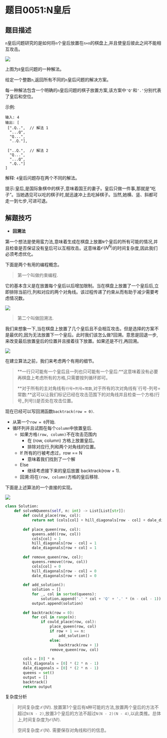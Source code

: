 # 题目0051:N皇后

## 题目描述

`n`皇后问题研究的是如何将`n`个皇后放置在`n×n`的棋盘上,并且使皇后彼此之间不能相互攻击。

![](http://assets.leetcode-cn.com/aliyun-lc-upload/uploads/2018/10/12/8-queens.png)

上图为`8`皇后问题的一种解法。

给定一个整数`n`,返回所有不同的`n`皇后问题的解决方案。

每一种解法包含一个明确的`n`皇后问题的棋子放置方案,该方案中`'Q'`和`'.'`分别代表了皇后和空位。

示例:

```
输入: 4
输出: [
 [".Q..",  // 解法 1
  "...Q",
  "Q...",
  "..Q."],

 ["..Q.",  // 解法 2
  "Q...",
  "...Q",
  ".Q.."]
]
```

解释: `4`皇后问题存在两个不同的解法。
 
提示:皇后,是国际象棋中的棋子,意味着国王的妻子。皇后只做一件事,那就是“吃子”。当她遇见可以吃的棋子时,就迅速冲上去吃掉棋子。当然,她横、竖、斜都可走一到七步,可进可退。

## 解题技巧

* **回溯法**

第一个想法是使用蛮力法,意味着生成在棋盘上放置`N`个皇后的所有可能的情况,并且检查是否保证没有皇后可以互相攻击。这意味着$\mathcal{O}(N^N)$的时间复杂度,因此我们必须考虑优化。

下面是两个有用的编程概念。

> 第一个叫做约束编程.

它的基本含义是在放置每个皇后以后增加限制。当在棋盘上放置了一个皇后后,立即排除当前行,列和对应的两个对角线。该过程传递了约束从而有助于减少需要考虑情况数。

![](http://pic.leetcode-cn.com/e67ed217a00038ed292ae8cb89c1a8492c7a49e33ec17f633f41c4ece77d6c2c-51_pic.png)

> 第二个叫做回溯法.

我们来想象一下,当在棋盘上放置了几个皇后且不会相互攻击。但是选择的方案不是最优的,因为无法放置下一个皇后。此时我们该怎么做?回溯。意思是回退一步,来改变最后放置皇后的位置并且接着往下放置。如果还是不行,再回溯。

![](http://pic.leetcode-cn.com/610377e670ee1d4184c0475edee789139d8fe9ebeb07df267e9c54fbd31c449e-51_backtracking_.png)


在建立算法之前，我们来考虑两个有用的细节。

> **一行只可能有一个皇后且一列也只可能有一个皇后:**这意味着没有必要再棋盘上考虑所有的方格,只需要按列循环即可。
> 
> **对于所有的主对角线有`行号+列号=常数`,对于所有的次对角线有`行号-列号=常数:**这可以让我们标记已经在攻击范围下的对角线并且检查一个方格(行号,,列号))是否处在攻击位置。

现在已经可以写回溯函数`backtrack(row = 0)`.

* 从第一个`row = 0`开始.
* 循环列并且试图在每个`column`中放置皇后.
    * 如果方格`(row, column)`不在攻击范围内
        * 在 (row, column) 方格上放置皇后。
        * 排除对应行,列和两个对角线的位置。
    * If 所有的行被考虑过，row == N
        * 意味着我们找到了一个解
    * Else
        * 继续考虑接下来的皇后放置 backtrack(row + 1).
    * 回溯:将在`(row, column)`方格的皇后移除.

下面是上述算法的一个直接的实现。

![](http://pic.leetcode-cn.com/847f5a2861010344bf28836f051c46a5c62bc0f164a02ad152ef98a93e07e208-image.png)

```python
class Solution:
    def solveNQueens(self, n: int) -> List[List[str]]:
        def could_place(row, col):
            return not (cols[col] + hill_diagonals[row - col] + dale_diagonals[row + col])
        
        def place_queen(row, col):
            queens.add((row, col))
            cols[col] = 1
            hill_diagonals[row - col] = 1
            dale_diagonals[row + col] = 1
        
        def remove_queen(row, col):
            queens.remove((row, col))
            cols[col] = 0
            hill_diagonals[row - col] = 0
            dale_diagonals[row + col] = 0
        
        def add_solution():
            solution = []
            for _, col in sorted(queens):
                solution.append('.' * col + 'Q' + '.' * (n - col - 1))
            output.append(solution)
        
        def backtrack(row = 0):
            for col in range(n):
                if could_place(row, col):
                    place_queen(row, col)
                    if row + 1 == n:
                        add_solution()
                    else:
                        backtrack(row + 1)
                    remove_queen(row, col)
        
        cols = [0] * n
        hill_diagonals = [0] * (2 * n - 1)
        dale_diagonals = [0] * (2 * n - 1)
        queens = set()
        output = []
        backtrack()
        return output
```

复杂度分析

> 时间复杂度:$\mathcal{O}(N!)$. 放置第1个皇后有`N`种可能的方法,放置两个皇后的方法不超过`N(N - 2)`,放置3个皇后的方法不超过`N(N - 2)(N - 4)`,以此类推。总体上,时间复杂度为$\mathcal{O}(N!)$.
> 
> 空间复杂度:$\mathcal{O}(N)$. 需要保存对角线和行的信息。
